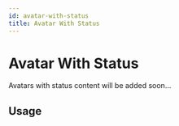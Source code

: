 ```yaml
---
id: avatar-with-status
title: Avatar With Status
---
```

# Avatar With Status

Avatars with status content will be added soon...

## Usage

